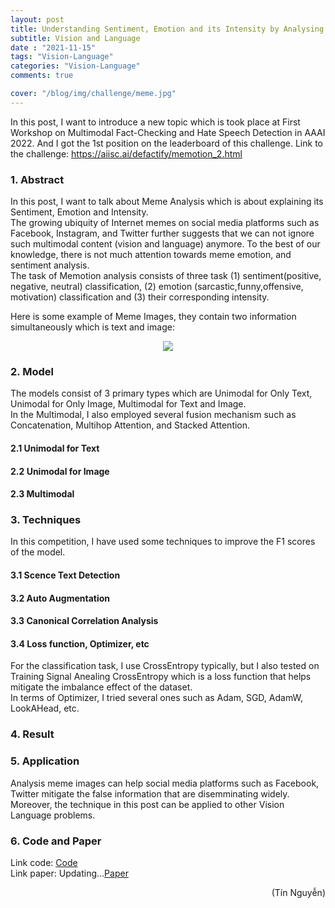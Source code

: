 ```yaml
---
layout: post
title: Understanding Sentiment, Emotion and its Intensity by Analysing Meme Images
subtitle: Vision and Language
date : "2021-11-15"
tags: "Vision-Language"
categories: "Vision-Language"
comments: true

cover: "/blog/img/challenge/meme.jpg"
---
```

In this post, I want to introduce a new topic which is took place at First Workshop on ​Multimodal Fact-Checking and Hate Speech Detection in AAAI 2022. And I got the 1st position on the leaderboard of this challenge. Link to the challenge: https://aiisc.ai/defactify/memotion_2.html

### 1. Abstract
In this post, I want to talk about Meme Analysis which is about explaining its Sentiment, Emotion and Intensity. <br/>
The growing ubiquity of Internet memes on social media platforms such as Facebook, Instagram, and Twitter further suggests that we can not ignore such multimodal content (vision and language) anymore. To the best of our knowledge, there is not much attention towards meme emotion, and sentiment analysis. <br/>
The task of Memotion analysis consists of three task (1) sentiment(positive, negative, neutral) classification, (2) emotion (sarcastic,funny,offensive, motivation) classification and (3) their corresponding intensity. <br/>

Here is some example of Meme Images, they contain two information simultaneously which is text and image: <br/>

<p align="center">
  <img src="/blog/img/challenge/meme_example.png">
</p>

### 2. Model
The models consist of 3 primary types which are Unimodal for Only Text, Unimodal for Only Image, Multimodal for Text and Image.<br/>
In the Multimodal, I also employed several fusion mechanism such as Concatenation, Multihop Attention, and Stacked Attention. <br/>
#### 2.1 Unimodal for Text

#### 2.2 Unimodal for Image

#### 2.3 Multimodal

### 3. Techniques
In this competition, I have used some techniques to improve the F1 scores of the model.

#### 3.1 Scence Text Detection

#### 3.2 Auto Augmentation 

#### 3.3 Canonical Correlation Analysis

#### 3.4 Loss function, Optimizer, etc
For the classification task, I use CrossEntropy typically, but I also tested on Training Signal Anealing CrossEntropy which is a loss function that helps mitigate the imbalance effect of the dataset. <br/>
In terms of Optimizer, I tried several ones such as Adam, SGD, AdamW, LookAHead, etc.

### 4. Result

### 5. Application
Analysis meme images can help social media platforms such as Facebook, Twitter mitigate the false information that are disemminating widely.<br/>
Moreover, the technique in this post can be applied to other Vision Language problems.

### 6. Code and Paper
Link code: [Code](https://github.com/ngthanhtin/Memotion2_AAAI_WS_2022) <br/>
Link paper: Updating...[Paper](https://github.com/ngthanhtin/Memotion2_AAAI_WS_2022)

<div style="text-align: right"> (Tín Nguyễn) </div>